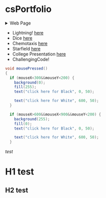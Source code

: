 # csPortfolio
<details> 
  <summary>Web Page</summary>
* Web page  [here](https://ockwigc.github.io/OckwigWebPage2/)
  </details>
  
* Lightning!  [here](https://ockwigc.github.io/lightning2/)
* Dice  [here](https://ockwigc.github.io/dice3/)
* Chemotaxis  [here](https://ockwigc.github.io/chemotaxis4/)
* Starfield  [here](https://ockwigc.github.io/starfield5/)
* College Presentation [here](https://docs.google.com/presentation/d/e/2PACX-1vTOROAp5601MPr28pQ-yjpbVH7zN_lOFOv4SHpJflWcWFjNYG-UB2A5JB_5MDFEKUerzCmiDd7gl286/pub?start=false&loop=false&delayms=3000)
* ChallengingCode!

```Java
void mousePressed()
{   
  if (mouseX<300&&mouseY<200) {
    background(0);
    fill(255);
    text("click here for Black", 0, 50);

    text("click here for White", 600, 50);
  }

  if (mouseX>600&&mouseX<900&&mouseY<200) {
    background(255);
    fill(0);
    text("click here for Black", 0, 50);

    text("click here for White", 600, 50);
  }
  ```

_test_
# H1 test
## H2 test
